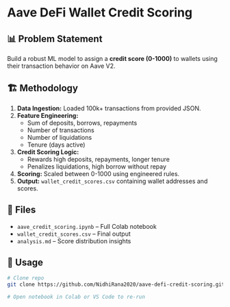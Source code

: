 # Aave DeFi Wallet Credit Scoring

## 📊 Problem Statement

Build a robust ML model to assign a **credit score (0-1000)** to wallets using their transaction behavior on Aave V2.

## 🏗️ Methodology

1. **Data Ingestion:** Loaded 100k+ transactions from provided JSON.
2. **Feature Engineering:**
   - Sum of deposits, borrows, repayments
   - Number of transactions
   - Number of liquidations
   - Tenure (days active)
3. **Credit Scoring Logic:**
   - Rewards high deposits, repayments, longer tenure
   - Penalizes liquidations, high borrow without repay
4. **Scoring:** Scaled between 0-1000 using engineered rules.
5. **Output:** `wallet_credit_scores.csv` containing wallet addresses and scores.

## 📝 Files

- `aave_credit_scoring.ipynb` – Full Colab notebook
- `wallet_credit_scores.csv` – Final output
- `analysis.md` – Score distribution insights

## 🔧 Usage

```bash
# Clone repo
git clone https://github.com/NidhiRana2020/aave-defi-credit-scoring.git

# Open notebook in Colab or VS Code to re-run
